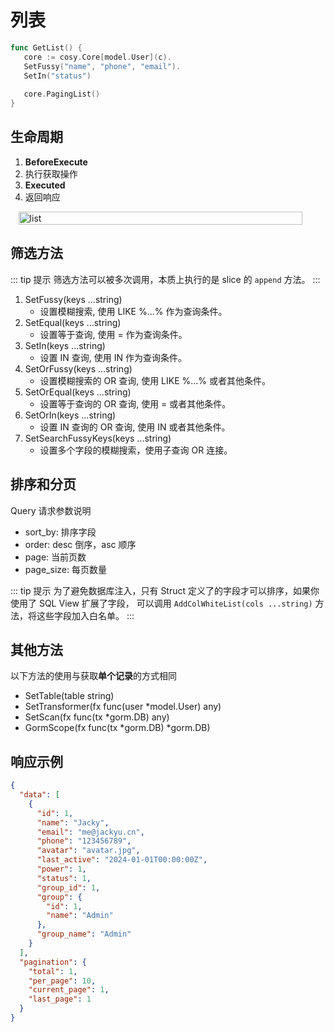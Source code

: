 # 列表

```go
func GetList() {
   core := cosy.Core[model.User](c).
   SetFussy("name", "phone", "email").
   SetIn("status")
   
   core.PagingList()
}
```

## 生命周期

1. **BeforeExecute**
2. 执行获取操作
3. **Executed**
4. 返回响应

<div style="display: flex;justify-content: center;">
    <img src="/assets/item.png" alt="list" style="max-width: 500px;width: 95%"/>
</div>

## 筛选方法

::: tip 提示
筛选方法可以被多次调用，本质上执行的是 slice 的 `append` 方法。
:::

1. SetFussy(keys ...string)
    - 设置模糊搜索, 使用 LIKE %...% 作为查询条件。
2. SetEqual(keys ...string)
    - 设置等于查询, 使用 = 作为查询条件。
3. SetIn(keys ...string)
    - 设置 IN 查询, 使用 IN 作为查询条件。
4. SetOrFussy(keys ...string)
    - 设置模糊搜索的 OR 查询, 使用 LIKE %...% 或者其他条件。
5. SetOrEqual(keys ...string)
    - 设置等于查询的 OR 查询, 使用 = 或者其他条件。
6. SetOrIn(keys ...string)
    - 设置 IN 查询的 OR 查询, 使用 IN 或者其他条件。
7. SetSearchFussyKeys(keys ...string)
    - 设置多个字段的模糊搜索，使用子查询 OR 连接。

## 排序和分页
Query 请求参数说明
- sort_by: 排序字段
- order: desc 倒序，asc 顺序
- page: 当前页数
- page_size: 每页数量

::: tip 提示
为了避免数据库注入，只有 Struct 定义了的字段才可以排序，如果你使用了 SQL View 扩展了字段，
可以调用 `AddColWhiteList(cols ...string)` 方法，将这些字段加入白名单。
:::

## 其他方法

以下方法的使用与获取**单个记录**的方式相同

- SetTable(table string)
- SetTransformer(fx func(user *model.User) any)
- SetScan(fx func(tx *gorm.DB) any)
- GormScope(fx func(tx *gorm.DB) *gorm.DB)

## 响应示例

```json
{
  "data": [
    {
      "id": 1,
      "name": "Jacky",
      "email": "me@jackyu.cn",
      "phone": "123456789",
      "avatar": "avatar.jpg",
      "last_active": "2024-01-01T00:00:00Z",
      "power": 1,
      "status": 1,
      "group_id": 1,
      "group": {
        "id": 1,
        "name": "Admin"
      },
      "group_name": "Admin"
    }
  ],
  "pagination": {
    "total": 1,
    "per_page": 10,
    "current_page": 1,
    "last_page": 1
  }
}
```